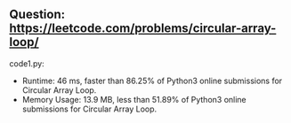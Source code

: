 ## Question: https://leetcode.com/problems/circular-array-loop/

code1.py:
* Runtime: 46 ms, faster than 86.25% of Python3 online submissions for Circular Array Loop.
* Memory Usage: 13.9 MB, less than 51.89% of Python3 online submissions for Circular Array Loop.